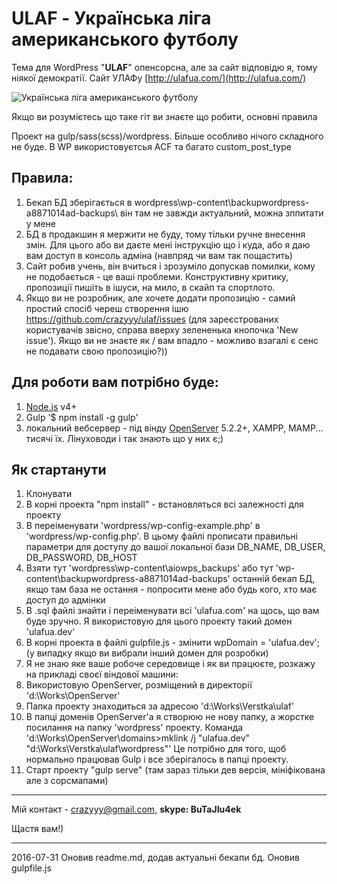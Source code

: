 # ULAF - Українська ліга американського футболу
Тема для WordPress "**ULAF**" опенсорсна, але за сайт відповідю я, тому ніякої демократії. Сайт УЛАФу  [http://ulafua.com/](http://ulafua.com/)

![Українська ліга американського футболу](https://pp.vk.me/c631331/v631331037/40958/mU7MYkz6P8Q.jpg)


Якщо ви розумієтесь що таке гіт ви знаєте що робити, основні правила

Проект на gulp/sass(scss)/wordpress. Більше особливо нічого складного не буде. В WP використовуєтсья ACF та багато custom_post_type

Правила:
--------

1. Бекап БД зберігається в wordpress\wp-content\backupwordpress-a8871014ad-backups\ він там не завжди актуальний, можна зппитати у мене
2. БД в продакшин я мержити не буду, тому тільки ручне внесення змін. Для цього або ви даєте мені інструкцію що і куда, або я даю вам доступ в консоль адміна (навпряд чи вам так пощастить)
3. Сайт робив учень, він вчиться і зрозуміло допускав помилки, кому не подобається - це ваші проблеми. Конструктивну критику, пропозиції пишіть в ішуси, на мило, в скайп та спортлото. 
4. Якщо ви не розробник, але хочете додати пропозицію - самий простий спосіб череш створення ішю https://github.com/crazyyy/ulaf/issues (для зареєстрованих користувачів звісно, справа вверху зелененька кнопочка 'New issue'). Якщо ви не знаєте як / вам впадло - можливо взагалі є сенс не подавати свою пропозицію?))

Для роботи вам потрібно буде:
-----------------------------

1. [Node.js](https://nodejs.org/) v4+
2. Gulp '$ npm install -g gulp'
3. локальний вебсервер - під вінду [OpenServer](http://www.ex.ua/search?s=OpenServer) 5.2.2+, XAMPP, MAMP... тисячі їх. Лінуховоди і так знають що у них є;) 

Як стартанути
-------------
1. Клонувати
2. В корні проекта "npm install" - встановляться всі залежності для проекту
3. В переіменувати 'wordpress/wp-config-example.php' в 'wordpress/wp-config.php'. В цьому файлі прописати правильні параметри для доступу до вашої локальної бази DB_NAME, DB_USER, DB_PASSWORD, DB_HOST
4. Взяти тут 'wordpress\wp-content\aiowps_backups\' або тут 'wp-content\backupwordpress-a8871014ad-backups\' останній бекап БД, якщо там база не остання - попросити мене або будь кого, хто має доступ до адмінки
5. В .sql файлі знайти і переіменувати всі 'ulafua.com' на щось, що вам буде зручно. Я використовую для цього проекту такий домен 'ulafua.dev'
6. В корні проекта в файлі gulpfile.js - змінити wpDomain = 'ulafua.dev'; (у випадку якщо ви вибрали інший домен для розробки)
7. Я не знаю яке ваше робоче середовище і як ви працюєте, розкажу на прикладі своєї віндової машини:
  1. Використовую OpenServer, розміщений в директорії 'd:\Works\OpenServer\'
  2. Папка проекту знаходиться за адресою 'd:\Works\Verstka\ulaf\'
  3. В папці доменів OpenServer'a я створюю не нову папку, а жорстке посилання на папку 'wordpress' проекту. Команда 'd:\Works\OpenServer\domains>mklink /j "ulafua.dev" "d:\Works\Verstka\ulaf\wordpress\"' Це потрібно для того, щоб нормально працював Gulp і все зберігалось в папці проекту. 
8. Старт проекту "gulp serve" (там зараз тільки дев версія, мініфікована але з сорсмапами)

----------

Мій контакт - crazyyy@gmail.com, **skype: BuTaJIu4ek**

Щастя вам!) 

----------


2016-07-31
Оновив readme.md, додав актуальні бекапи бд. Оновив gulpfile.js
